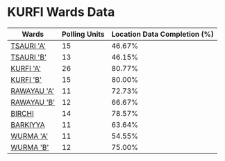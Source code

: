 
# KURFI Wards Data

| Wards | Polling Units | Location Data Completion (%) |
| ---- | ----- | ------- |
| [TSAURI 'A'](./wards/5054-tsauri-'a') | 15 | 46.67% |
| [TSAURI 'B'](./wards/5055-tsauri-'b') | 13 | 46.15% |
| [KURFI 'A'](./wards/5056-kurfi-'a') | 26 | 80.77% |
| [KURFI 'B'](./wards/5057-kurfi-'b') | 15 | 80.00% |
| [RAWAYAU 'A'](./wards/5058-rawayau-'a') | 11 | 72.73% |
| [RAWAYAU 'B'](./wards/5059-rawayau-'b') | 12 | 66.67% |
| [BIRCHI](./wards/5060-birchi) | 14 | 78.57% |
| [BARKIYYA](./wards/5061-barkiyya) | 11 | 63.64% |
| [WURMA 'A'](./wards/5062-wurma-'a') | 11 | 54.55% |
| [WURMA 'B'](./wards/5063-wurma-'b') | 12 | 75.00% |





